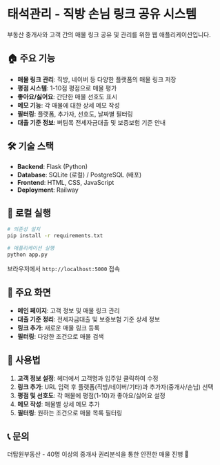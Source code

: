 # 태석관리 - 직방 손님 링크 공유 시스템

부동산 중개사와 고객 간의 매물 링크 공유 및 관리를 위한 웹 애플리케이션입니다.

## 🏠 주요 기능

- **매물 링크 관리**: 직방, 네이버 등 다양한 플랫폼의 매물 링크 저장
- **평점 시스템**: 1-10점 평점으로 매물 평가
- **좋아요/싫어요**: 간단한 매물 선호도 표시
- **메모 기능**: 각 매물에 대한 상세 메모 작성
- **필터링**: 플랫폼, 추가자, 선호도, 날짜별 필터링
- **대출 기준 정보**: 버팀목 전세자금대출 및 보증보험 기준 안내

## 🛠️ 기술 스택

- **Backend**: Flask (Python)
- **Database**: SQLite (로컬) / PostgreSQL (배포)
- **Frontend**: HTML, CSS, JavaScript
- **Deployment**: Railway

## 🚀 로컬 실행

```bash
# 의존성 설치
pip install -r requirements.txt

# 애플리케이션 실행
python app.py
```

브라우저에서 `http://localhost:5000` 접속

## 📱 주요 화면

- **메인 페이지**: 고객 정보 및 매물 링크 관리
- **대출 기준 정리**: 전세자금대출 및 보증보험 기준 상세 정보
- **링크 추가**: 새로운 매물 링크 등록
- **필터링**: 다양한 조건으로 매물 검색

## 🎯 사용법

1. **고객 정보 설정**: 헤더에서 고객명과 입주일 클릭하여 수정
2. **링크 추가**: URL 입력 후 플랫폼(직방/네이버/기타)과 추가자(중개사/손님) 선택
3. **평점 및 선호도**: 각 매물에 평점(1-10)과 좋아요/싫어요 설정
4. **메모 작성**: 매물별 상세 메모 추가
5. **필터링**: 원하는 조건으로 매물 목록 필터링

## 📞 문의

더탑원부동산 - 40명 이상의 중개사 권리분석을 통한 안전한 매물 진행 💪
